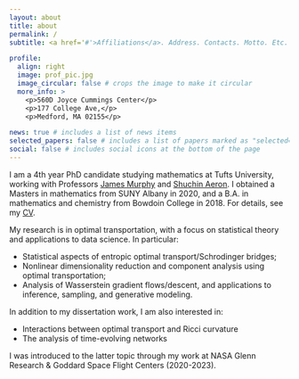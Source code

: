 ```yaml
---
layout: about
title: about
permalink: /
subtitle: <a href='#'>Affiliations</a>. Address. Contacts. Motto. Etc.

profile:
  align: right
  image: prof_pic.jpg
  image_circular: false # crops the image to make it circular
  more_info: >
    <p>560D Joyce Cummings Center</p>
    <p>177 College Ave,</p>
    <p>Medford, MA 02155</p>

news: true # includes a list of news items
selected_papers: false # includes a list of papers marked as "selected={true}"
social: false # includes social icons at the bottom of the page
---
```


I am a 4th year PhD candidate studying mathematics at Tufts University, working with Professors [James Murphy](https://jmurphy.math.tufts.edu/) and [Shuchin Aeron](https://sites.google.com/view/shuchin-aeron/home?authuser=0). I obtained a Masters in mathematics from SUNY Albany in 2020, and a B.A. in mathematics and chemistry from Bowdoin College in 2018. For details, see my [CV](assets/cv/brendan_mallery_resume.pdf).

My research is in optimal transportation, with a focus on statistical theory and applications to data science. In particular:

- Statistical aspects of entropic optimal transport/Schrodinger bridges;
- Nonlinear dimensionality reduction and component analysis using optimal transportation;
- Analysis of Wasserstein gradient flows/descent, and applications to inference, sampling, and generative modeling.

In addition to my dissertation work, I am also interested in:

- Interactions between optimal transport and Ricci curvature
- The analysis of time-evolving networks

I was introduced to the latter topic through my work at NASA Glenn Research & Goddard Space Flight Centers (2020-2023).
